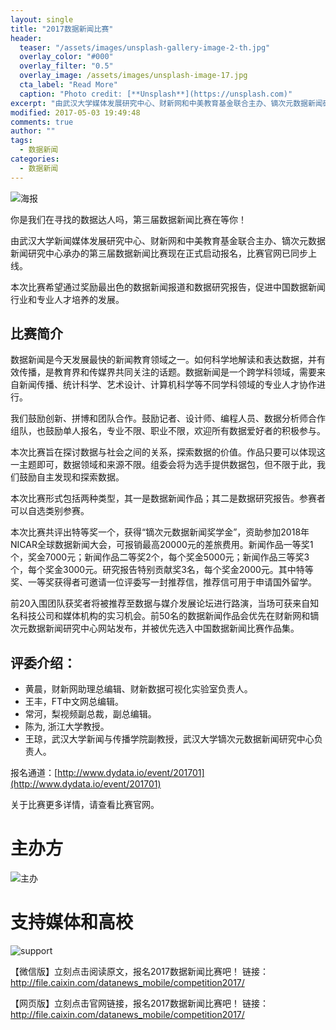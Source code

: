```yaml
---
layout: single
title: "2017数据新闻比赛"
header:
  teaser: "/assets/images/unsplash-gallery-image-2-th.jpg"
  overlay_color: "#000"
  overlay_filter: "0.5"
  overlay_image: /assets/images/unsplash-image-17.jpg
  cta_label: "Read More"
  caption: "Photo credit: [**Unsplash**](https://unsplash.com)"
excerpt: "由武汉大学媒体发展研究中心、财新网和中美教育基金联合主办、镝次元数据新闻研究中心承办的第三届数据新闻比赛现在开始接受报名。本次大赛将通过奖励最出色的数据新闻报道或数据研究报告来促进中国数据新闻行业和专业人才培养的发展。"
modified: 2017-05-03 19:49:48
comments: true
author: ""
tags:
  - 数据新闻
categories:
  - 数据新闻
---
```


![海报](http://oaf2qt3yk.bkt.clouddn.com/c3e7ef4b0323ca589762ba54b6e774fc.png)

你是我们在寻找的数据达人吗，第三届数据新闻比赛在等你！


由武汉大学新闻媒体发展研究中心、财新网和中美教育基金联合主办、镝次元数据新闻研究中心承办的第三届数据新闻比赛现在正式启动报名，比赛官网已同步上线。

本次比赛希望通过奖励最出色的数据新闻报道和数据研究报告，促进中国数据新闻行业和专业人才培养的发展。



## 比赛简介

数据新闻是今天发展最快的新闻教育领域之一。如何科学地解读和表达数据，并有效传播，是教育界和传媒界共同关注的话题。数据新闻是一个跨学科领域，需要来自新闻传播、统计科学、艺术设计、计算机科学等不同学科领域的专业人才协作进行。

我们鼓励创新、拼博和团队合作。鼓励记者、设计师、编程人员、数据分析师合作组队，也鼓励单人报名，专业不限、职业不限，欢迎所有数据爱好者的积极参与。

本次比赛旨在探讨数据与社会之间的关系，探索数据的价值。作品只要可以体现这一主题即可，数据领域和来源不限。组委会将为选手提供数据包，但不限于此，我们鼓励自主发现和探索数据。

本次比赛形式包括两种类型，其一是数据新闻作品；其二是数据研究报告。参赛者可以自选类别参赛。

本次比赛共评出特等奖一个，获得“镝次元数据新闻奖学金”，资助参加2018年NICAR全球数据新闻大会，可报销最高20000元的差旅费用。新闻作品一等奖1个，奖金7000元；新闻作品二等奖2个，每个奖金5000元；新闻作品三等奖3个，每个奖金3000元。研究报告特别贡献奖3名，每个奖金2000元。其中特等奖、一等奖获得者可邀请一位评委写一封推荐信，推荐信可用于申请国外留学。

前20入围团队获奖者将被推荐至数据与媒介发展论坛进行路演，当场可获来自知名科技公司和媒体机构的实习机会。前50名的数据新闻作品会优先在财新网和镝次元数据新闻研究中心网站发布，并被优先选入中国数据新闻比赛作品集。

## 评委介绍：
- 黄晨，财新网助理总编辑、财新数据可视化实验室负责人。
- 王丰，FT中文网总编辑。
- 常河，梨视频副总裁，副总编辑。
- 陈为, 浙江大学教授。
- 王琼，武汉大学新闻与传播学院副教授，武汉大学镝次元数据新闻研究中心负责人。

报名通道：[http://www.dydata.io/event/201701](http://www.dydata.io/event/201701)

关于比赛更多详情，请查看比赛官网。


# 主办方

![主办](http://oaf2qt3yk.bkt.clouddn.com/cad19d92d282edf0d8f1e44fba88986e.png)




# 支持媒体和高校

![support](http://oaf2qt3yk.bkt.clouddn.com/2e32aef10a728f4f82e6461d813b8a34.png)



【微信版】立刻点击阅读原文，报名2017数据新闻比赛吧！
链接：http://file.caixin.com/datanews_mobile/competition2017/

【网页版】立刻点击官网链接，报名2017数据新闻比赛吧！
链接：http://file.caixin.com/datanews_mobile/competition2017/

